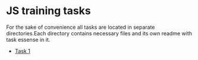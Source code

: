 <h1>JS training tasks</h1>
For the sake of convenience all tasks are located in separate directories.Each directory contains necessary files and its own readme with task essense in it. 

* [Task 1](https://github.com/YuliyaBytskevich/EPAM.JS.2016S.Bytskevich/tree/master/Task%201)
